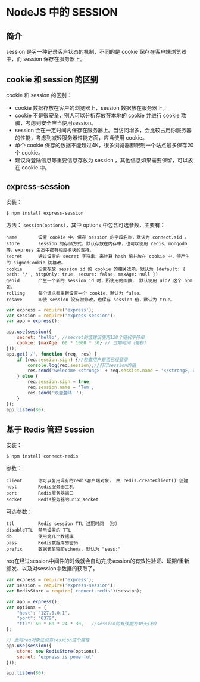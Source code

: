 # NodeJS 中的 SESSION

## 简介

session 是另一种记录客户状态的机制，不同的是 cookie 保存在客户端浏览器中，而 session 保存在服务器上。

## cookie 和 session 的区别

cookie 和 session 的区别：

* cookie 数据存放在客户的浏览器上，session 数据放在服务器上。
* cookie 不是很安全，别人可以分析存放在本地的 cookie  并进行 cookie 欺骗，考虑到安全应当使用session。
* session 会在一定时间内保存在服务器上。当访问增多，会比较占用你服务器的性能，考虑到减轻服务器性能方面，应当使用 cookie。
* 单个 cookie 保存的数据不能超过4K，很多浏览器都限制一个站点最多保存20个 cookie。
* 建议将登陆信息等重要信息存放为 session ，其他信息如果需要保留，可以放在 cookie 中。

## express-session

安装：

```
$ npm install express-session
```

方法： `session(options)`，其中 options 中包含可选参数，主要有：

```
name        设置 cookie 中，保存 session 的字段名称，默认为 connect.sid 。
store       session 的存储方式，默认存放在内存中，也可以使用 redis，mongodb 等。express 生态中都有相应模块的支持。
secret      通过设置的 secret 字符串，来计算 hash 值并放在 cookie 中，使产生的 signedCookie 防篡改。
cookie      设置存放 session id 的 cookie 的相关选项，默认为 (default: { path: '/', httpOnly: true, secure: false, maxAge: null })
genid       产生一个新的 session_id 时，所使用的函数， 默认使用 uid2 这个 npm 包。
rolling     每个请求都重新设置一个 cookie，默认为 false。
resave      即使 session 没有被修改，也保存 session 值，默认为 true。
```

```javascript
var express = require('express');
var session = require('express-session');
var app = express();

app.use(session({
    secret: 'hello', //secret的值建议使用128个随机字符串
    cookie: {maxAge: 60 * 1000 * 30} // 过期时间（毫秒）
}));
app.get('/', function (req, res) {
    if (req.session.sign) {//检查用户是否已经登录
        console.log(req.session);//打印session的值
        res.send('welecome <strong>' + req.session.name + '</strong>, 欢迎你再次登录');
    } else {
        req.session.sign = true;
        req.session.name = 'Tom';
        res.send('欢迎登陆！');
    }
});
app.listen(80);
```

## 基于 Redis 管理 Session

安装：

```
$ npm install connect-redis
```

参数：

```
client      你可以复用现有的redis客户端对象， 由 redis.createClient() 创建
host        Redis服务器主机
port        Redis服务器端口
socket      Redis服务器的unix_socket
```

可选参数：

```
ttl         Redis session TTL 过期时间 （秒）
disableTTL  禁用设置的 TTL
db          使用第几个数据库
pass        Redis数据库的密码
prefix      数据表前辍即schema, 默认为 "sess:"
```

req在经过session中间件的时候就会自动完成session的有效性验证、延期/重新颁发、以及对session中数据的获取了。

```javascript
var express = require('express');
var session = require('express-session');
var RedisStore = require('connect-redis')(session);

var app = express();
var options = {
    "host": "127.0.0.1",
    "port": "6379",
    "ttl": 60 * 60 * 24 * 30,   //session的有效期为30天(秒)
};

// 此时req对象还没有session这个属性
app.use(session({
    store: new RedisStore(options),
    secret: 'express is powerful'
}));

app.listen(80);
```

